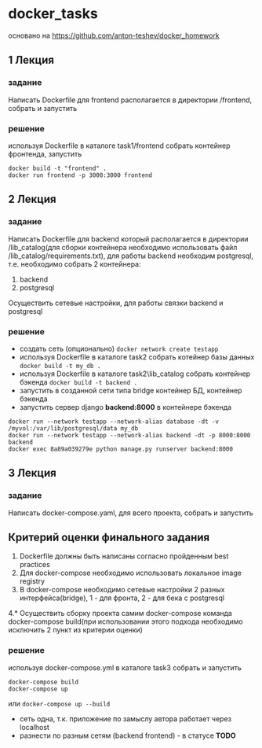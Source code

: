 # docker_tasks
основано на https://github.com/anton-teshev/docker_homework
## 1 Лекция
### задание
Написать Dockerfile для frontend располагается в директории /frontend, собрать и запустить
### решение
используя Dockerfile в каталоге task1/frontend собрать контейнер фронтенда, запустить
```
docker build -t "frontend" .
docker run frontend -p 3000:3000 frontend
```
## 2 Лекция
### задание
Написать Dockerfile для backend который располагается в директории /lib_catalog(для сборки контейнера необходимо использовать файл /lib_catalog/requirements.txt), для работы backend необходим postgresql, т.е. необходимо собрать 2 контейнера:
1. backend
2. postgresql

Осуществить сетевые настройки, для работы связки backend и postgresql
### решение
- создать сеть (опционально) `docker network create testapp`
- используя Dockerfile в каталоге task2 собрать котейнер базы данных `docker build -t my_db .`
- используя Dockerfile в каталоге task2\lib_catalog собрать контейнер бэкенда `docker build -t backend .`
- запустить в созданной сети типа bridge контейнер БД, контейнер бэкенда
- запустить сервер django **backend:8000** в контейнере бэкенда
```
docker run --network testapp --network-alias database -dt -v /myvol:/var/lib/postgresql/data my_db
docker run --network testapp --network-alias backend -dt -p 8000:8000 backend
docker exec 8a89a039279e python manage.py runserver backend:8000
``` 


## 3 Лекция
### задание
Написать docker-compose.yaml, для всего проекта, собрать и запустить

## Критерий оценки финального задания
1. Dockerfile должны быть написаны согласно пройденным best practices
2. Для docker-compose необходимо использовать локальное image registry
3. В docker-compose необходимо сетевые настройки 2 разных интерфейса(bridge), 1 - для фронта, 2 - для бека с postgresql

4.* Осуществить сборку проекта самим docker-compose команда docker-compose build(при использовании этого подхода необходимо исключить 2 пункт из критерии оценки)
### решение
используя docker-compose.yml в каталоге task3 собрать и запустить 
```
docker-compose build
docker-compose up
```
или `docker-compose up --build`

- сеть одна, т.к. приложение по замыслу автора работает через localhost
- разнести по разным сетям (backend frontend) - в статусе **TODO**

